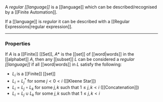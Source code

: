 A _regular [[language]]_ is a [[language]] which can be described/recognised by a [[Finite Automation]].

If a [[language]] is _regular_ it can be described with a [[Regular Expressions|regular expression]].

---
### Properties
If $A$ is a [[Finite]] [[Set]], $A*$ is the [[set]] of [[word|words]] in the [[alphabet]] $A$, then any [[subset]] $L$ can be considered a _regular [[language]]_ if all [[word|words]] in $L$ satisfy the following:
- $L_i$ is a [[Finite]] [[set]]
- $L_i = L_j^*$ for some $j < 0 < i$ ([[Kleene Star]])
- $L_i = L_j \circ L_k$ for some $j,k$ such that $1 \le j, k < i$  ([[Concatenation]])
- $L_i = L_j \cup L_k$ for some $j,k$ such that $1 \le j, k < i$ 
